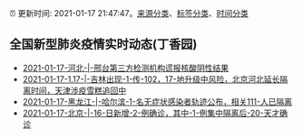 :alarm_clock: 更新时间: 2021-01-17 21:47:47。[来源分类](../README.md)、[标签分类](../TAGS.md)、[时间分类](../TIMELINE.md)

## 全国新型肺炎疫情实时动态(丁香园)




- [2021-01-17-河北-|-邢台第三方检测机构谎报核酸阴性结果](http://app.cctv.com/special/cportal/detail/arti/index.html?id=ArtirAwKqTIVlmB8yiAPLqoP210117&isfromapp=1) 
- [2021-01-17-1.17-|-吉林出现-1-传-102，17-地升级中风险，北京河北延长隔离时间，天津涉疫雪糕追回中]() 
- [2021-01-17-黑龙江-|-哈尔滨-1-名无症状感染者轨迹公布，相关111-人已隔离](http://app.cctv.com/special/cportal/detail/arti/index.html?id=Arti4Pzn7z4O3f8XJcrFT0yF210117&isfromapp=1) 
- [2021-01-17-北京-|-16-日新增-2-例确诊，其中-1-例集中隔离后-20-天才确诊](http://app.cctv.com/special/cportal/detail/arti/index.html?id=ArtigroyPOE4UG9B5rPH8GuU210117&isfromapp=1) 